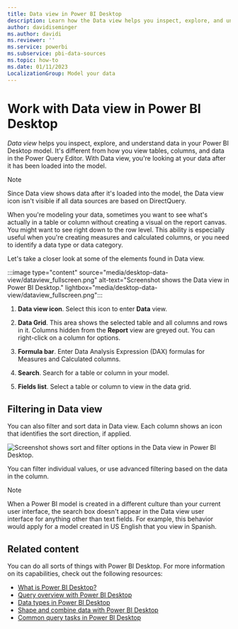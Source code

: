 ```yaml
---
title: Data view in Power BI Desktop
description: Learn how the Data view helps you inspect, explore, and understand data in your Power BI Desktop model. 
author: davidiseminger
ms.author: davidi
ms.reviewer: ''
ms.service: powerbi
ms.subservice: pbi-data-sources
ms.topic: how-to
ms.date: 01/11/2023
LocalizationGroup: Model your data
---
```

# Work with Data view in Power BI Desktop

*Data view* helps you inspect, explore, and understand data in your Power BI Desktop model. It's different from how you view tables, columns, and data in the Power Query Editor. With Data view, you're looking at your data after it has been loaded into the model.

> [!NOTE]
> Since Data view shows data after it's loaded into the model, the Data view icon isn't visible if all data sources are based on DirectQuery.

When you're modeling your data, sometimes you want to see what's actually in a table or column without creating a visual on the report canvas. You might want to see right down to the row level. This ability is especially useful when you're creating measures and calculated columns, or you need to identify a data type or data category.

Let's take a closer look at some of the elements found in Data view.

:::image type="content" source="media/desktop-data-view/dataview_fullscreen.png" alt-text="Screenshot shows the Data view in Power BI Desktop." lightbox="media/desktop-data-view/dataview_fullscreen.png":::

1. **Data view icon**. Select this icon to enter **Data** view.

2. **Data Grid**. This area shows the selected table and all columns and rows in it. Columns hidden from the **Report** view are greyed out. You can right-click on a column for options.

3. **Formula bar**. Enter Data Analysis Expression (DAX) formulas for Measures and Calculated columns.

4. **Search**. Search for a table or column in your model.

5. **Fields list**. Select a table or column to view in the data grid.

## Filtering in Data view

You can also filter and sort data in Data view. Each column shows an icon that identifies the sort direction, if applied.

![Screenshot shows sort and filter options in the Data view in Power BI Desktop.](media/desktop-data-view/dataview_sort-and-filter.png)

You can filter individual values, or use advanced filtering based on the data in the column.

> [!NOTE]
> When a Power BI model is created in a different culture than your current user interface, the search box doesn't appear in the Data view user interface for anything other than text fields. For example, this behavior would apply for a model created in US English that you view in Spanish.

## Related content

You can do all sorts of things with Power BI Desktop. For more information on its capabilities, check out the following resources:

* [What is Power BI Desktop?](../fundamentals/desktop-what-is-desktop.md)
* [Query overview with Power BI Desktop](../transform-model/desktop-query-overview.md)
* [Data types in Power BI Desktop](desktop-data-types.md)
* [Shape and combine data with Power BI Desktop](desktop-shape-and-combine-data.md)
* [Common query tasks in Power BI Desktop](../transform-model/desktop-common-query-tasks.md)
